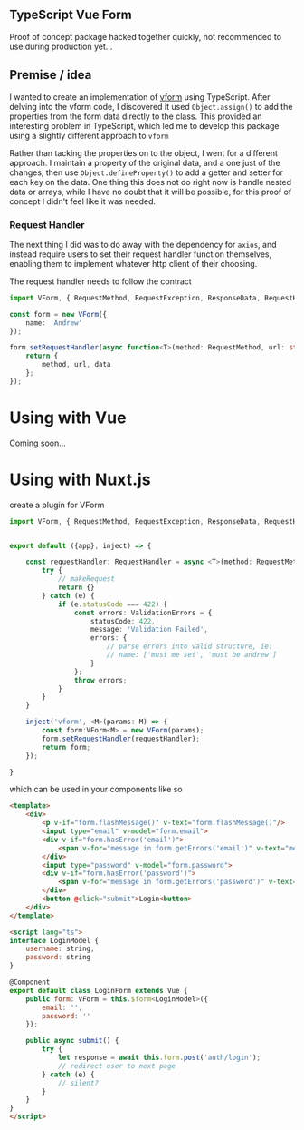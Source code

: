 TypeScript Vue Form
-------------------

Proof of concept package hacked together quickly, not recommended to use during production yet...

## Premise / idea

I wanted to create an implementation of [vform](https://github.com/cretueusebiu/vform) using TypeScript. After delving into
the vform code, I discovered it used `Object.assign()` to add the properties from the form data directly to the class. This provided an interesting problem in TypeScript, which led me to develop this package using a slightly different approach to `vform`

Rather than tacking the properties on to the object, I went for a different approach. I maintain a property of the original data, and a one just of the changes, then use `Object.defineProperty()` to add a getter and setter for each key on the data. One thing this does not do right now is handle nested data or arrays, while I have no doubt that it will be possible, for this proof of concept I didn't feel like it was needed.

### Request Handler

The next thing I did was to do away with the dependency for `axios`, and instead require users to set their request handler function themselves, enabling them to implement whatever http client of their choosing.

The request handler needs to follow the contract

```typescript
import VForm, { RequestMethod, RequestException, ResponseData, RequestHandler } from '@willishq/ts-vform';

const form = new VForm({
    name: 'Andrew'
});

form.setRequestHandler(async function<T>(method: RequestMethod, url: string, data: Partial<T>): Promise<ResponseData<T>> {
    return {
        method, url, data
    };
});
```

# Using with Vue

Coming soon...

# Using with Nuxt.js

create a plugin for VForm

```typescript
import VForm, { RequestMethod, RequestException, ResponseData, RequestHandler } from '@willishq/ts-vform';


export default ({app}, inject) => {

    const requestHandler: RequestHandler = async <T>(method: RequestMethod, url: string, data: RequestData<T>): Promise<ResponseData<T>> => {
        try {
            // makeRequest
            return {}
        } catch (e) {
            if (e.statusCode === 422) {
                const errors: ValidationErrors = {
                    statusCode: 422,
                    message: 'Validation Failed',
                    errors: {
                        // parse errors into valid structure, ie:
                        // name: ['must me set', 'must be andrew']
                    }
                };
                throw errors;
            }
        }
    }

    inject('vform', <M>(params: M) => {
        const form:VForm<M> = new VForm(params);
        form.setRequestHandler(requestHandler);
        return form;
    });

}

```

which can be used in your components like so

```html
<template>
    <div>
        <p v-if="form.flashMessage()" v-text="form.flashMessage()"/>
        <input type="email" v-model="form.email">
        <div v-if="form.hasError('email')">
            <span v-for="message in form.getErrors('email')" v-text="message" />
        </div>
        <input type="password" v-model="form.password">
        <div v-if="form.hasError('password')">
            <span v-for="message in form.getErrors('password')" v-text="message" />
        </div>
        <button @click="submit">Login<button>
    </div>
</template>

<script lang="ts">
interface LoginModel {
    username: string,
    password: string
}

@Component
export default class LoginForm extends Vue {
    public form: VForm = this.$form<LoginModel>({
        email: '',
        password: ''
    });

    public async submit() {
        try {
            let response = await this.form.post('auth/login');
            // redirect user to next page
        } catch (e) {
            // silent?
        }
    }
}
</script>
```